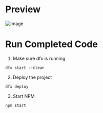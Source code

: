 # Preview
![image](https://github.com/abdreams/DBank/assets/97502890/77c7ca69-3166-4b8c-a2ec-f580783f8b2a)

# Run Completed Code

1. Make sure dfx is running

```
dfx start --clean
```

2. Deploy the project
```
dfx deploy
```

3. Start NPM
```
npm start
```



